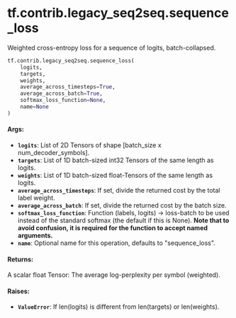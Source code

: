 <div itemscope itemtype="http://developers.google.com/ReferenceObject">
<meta itemprop="name" content="tf.contrib.legacy_seq2seq.sequence_loss" />
<meta itemprop="path" content="Stable" />
</div>

# tf.contrib.legacy_seq2seq.sequence_loss

Weighted cross-entropy loss for a sequence of logits, batch-collapsed.

``` python
tf.contrib.legacy_seq2seq.sequence_loss(
    logits,
    targets,
    weights,
    average_across_timesteps=True,
    average_across_batch=True,
    softmax_loss_function=None,
    name=None
)
```

<!-- Placeholder for "Used in" -->


#### Args:


* <b>`logits`</b>: List of 2D Tensors of shape [batch_size x num_decoder_symbols].
* <b>`targets`</b>: List of 1D batch-sized int32 Tensors of the same length as logits.
* <b>`weights`</b>: List of 1D batch-sized float-Tensors of the same length as logits.
* <b>`average_across_timesteps`</b>: If set, divide the returned cost by the total
  label weight.
* <b>`average_across_batch`</b>: If set, divide the returned cost by the batch size.
* <b>`softmax_loss_function`</b>: Function (labels, logits) -> loss-batch to be used
  instead of the standard softmax (the default if this is None). **Note that
  to avoid confusion, it is required for the function to accept named
  arguments.**
* <b>`name`</b>: Optional name for this operation, defaults to "sequence_loss".


#### Returns:

A scalar float Tensor: The average log-perplexity per symbol (weighted).



#### Raises:


* <b>`ValueError`</b>: If len(logits) is different from len(targets) or len(weights).
